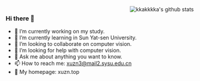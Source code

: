 <img align="right" src="https://github-readme-stats.vercel.app/api?username=kkakkkka&show_icons=true&theme=vue&count_private=true" alt="kkakkkka's github stats" />

### Hi there 👋

- 🔭 I’m currently working on my study.
- 🌱 I’m currently learning in Sun Yat-sen University.
- 👯 I’m looking to collaborate on computer vision.
- 🤔 I’m looking for help with computer vision.
- 💬 Ask me about anything you want to know.
- 📫 How to reach me: xuzn3@mail2.sysu.edu.cn
- 👀 My homepage: xuzn.top

